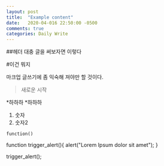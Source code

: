 ```yaml
---
layout: post
title:  "Example content"
date:   2020-04-016 22:50:00 -0500
comments: true
categories: Daily Write
---
```


##헤더
대충 글을 써보자면 이렇다

#이건 뭐지

마크업 글쓰기에 좀 익숙해 져야만 할 것이다.
>새로운 시작

*하하하
*하하하

1. 숫자
2. 숫자2



```function()```

function trigger_alert(){
  alert("Lorem Ipsum dolor sit amet");
}

trigger_alert();